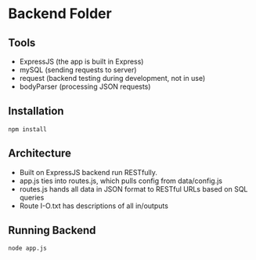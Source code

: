 # Backend Folder
## Tools
* ExpressJS (the app is built in Express)
* mySQL (sending requests to server)
* request (backend testing during development, not in use)
* bodyParser (processing JSON requests)
## Installation
```
npm install
```
## Architecture
* Built on ExpressJS backend run RESTfully. 
* app.js ties into routes.js, which pulls config from data/config.js
* routes.js hands all data in JSON format to RESTful URLs based on SQL queries 
* Route I-O.txt has descriptions of all in/outputs
## Running Backend
```
node app.js
```
